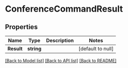 # ConferenceCommandResult

## Properties
Name | Type | Description | Notes
------------ | ------------- | ------------- | -------------
**Result** | **string** |  | [default to null]

[[Back to Model list]](../README.md#documentation-for-models) [[Back to API list]](../README.md#documentation-for-api-endpoints) [[Back to README]](../README.md)

